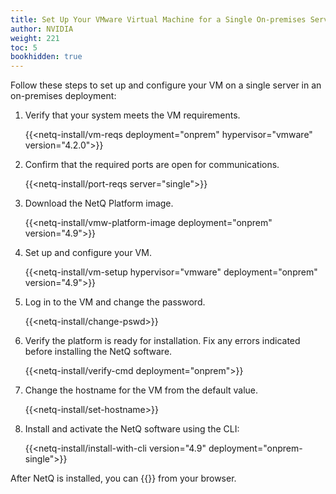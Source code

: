 ```yaml
---
title: Set Up Your VMware Virtual Machine for a Single On-premises Server
author: NVIDIA
weight: 221
toc: 5
bookhidden: true
---
```

Follow these steps to set up and configure your VM on a single server in an on-premises deployment:

1. Verify that your system meets the VM requirements.

    {{<netq-install/vm-reqs deployment="onprem" hypervisor="vmware" version="4.2.0">}}

2. Confirm that the required ports are open for communications.

    {{<netq-install/port-reqs server="single">}}

3. Download the NetQ Platform image.

    {{<netq-install/vmw-platform-image deployment="onprem" version="4.9">}}

4. Set up and configure your VM.

    {{<netq-install/vm-setup hypervisor="vmware" deployment="onprem" version="4.9">}}

5. Log in to the VM and change the password.

    {{<netq-install/change-pswd>}}

6. Verify the platform is ready for installation. Fix any errors indicated before installing the NetQ software.

    {{<netq-install/verify-cmd deployment="onprem">}}

7. Change the hostname for the VM from the default value.

    {{<netq-install/set-hostname>}}

8. Install and activate the NetQ software using the CLI:

    {{<netq-install/install-with-cli version="4.9" deployment="onprem-single">}}

After NetQ is installed, you can {{<link title="Access the NetQ UI" text="log in to NetQ">}} from your browser.